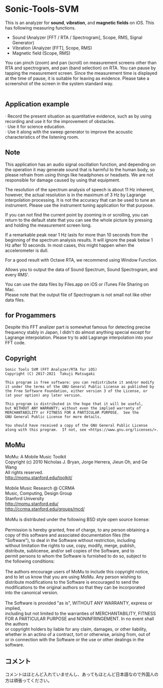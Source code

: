 # Sonic-Tools-SVM
This is an analyzer for <b>sound</b>, <b>vibration</b>, and <b>magnetic fields</b> on iOS. This has following measuring functions.</br>

* Sound (Analyzer [FFT / RTA / Spectrogram], Scope, RMS, Signal Generator)</br>
* Vibration (Analyzer [FFT], Scope, RMS)</br>
* Magnetic field (Scope, RMS)</br>

You can pinch (zoom) and pan (scroll) on measurement screens other than RTA and spectrogram, and pan (band selection) on RTA. You can pause by tapping the measurement screen. Since the measurement time is displayed at the time of pause, it is suitable for leaving as evidence. Please take a screenshot of the screen in the system standard way.
</br>
</br>
## Application example</br>
· Record the present situation as quantitative evidence, such as by using recording and use it for the improvement of obstacles.</br>
· Use it for science education.</br>
· Use it along with the sweep generator to improve the acoustic characteristics of the listening room.</br>

## Note</br>
This application has an audio signal oscillation function, and depending on the operation it may generate sound that is harmful to the human body, so please refrain from using things like headphones or headsets. We are not responsible for damage caused by using that equipment.</br>

The resolution of the spectrum analysis of speech is about 11 Hz inherent, however, the actual resolution is in the maximum of 3 Hz by Lagrange interpolation processing. It is not the accuracy that can be used to tune an instrument. Please use the instrument tuning application for that purpose.</br>

If you can not find the current point by zooming in or scrolling, you can return to the default state that you can see the whole picture by pressing and holding the measurement screen long.</br>

If a remarkable peak near 1 Hz lasts for more than 10 seconds from the beginning of the spectrum analysis results. It will ignore the peak below 1 Hz after 10 seconds. In most cases, this might happen when the accelerometer is dull.</br>

For a good result with Octave RTA, we recommend using Window Function.</br>

Allows you to output the data of Sound Spectrum, Sound Spectrogram, and every RMS'.</br>

You can use the data files by Files.app on iOS or iTunes File Sharing on Mac.</br>
Please note that the output file of Spectrogram is not small not like other data files.</br>

## for Progammers
Despite this FFT analizer part is somewhat famous for detecting precise frequency stably in Japan, I didn't do almost anything special except for Lagrange interpolation. Please try to add Lagrange interpolation into your FFT code.

## Copyright
    Sonic Tools SVM (FFT Analyzer/RTA for iOS)
    Copyright (C) 2017-2021  Takuji Matsugaki

    This program is free software: you can redistribute it and/or modify
    it under the terms of the GNU General Public License as published by
    the Free Software Foundation, either version 3 of the License, or
    (at your option) any later version.

    This program is distributed in the hope that it will be useful,
    but WITHOUT ANY WARRANTY; without even the implied warranty of
    MERCHANTABILITY or FITNESS FOR A PARTICULAR PURPOSE.  See the
    GNU General Public License for more details.

    You should have received a copy of the GNU General Public License
    along with this program.  If not, see <https://www.gnu.org/licenses/>.

## MoMu
  MoMu: A Mobile Music Toolkit</br>
  Copyright (c) 2010 Nicholas J. Bryan, Jorge Herrera, Jieun Oh, and Ge Wang</br>
  All rights reserved.</br>
    http://momu.stanford.edu/toolkit/</br>
 </br>
  Mobile Music Research @ CCRMA</br>
  Music, Computing, Design Group</br>
  Stanford University</br>
    http://momu.stanford.edu/</br>
    http://ccrma.stanford.edu/groups/mcd/</br>
 </br>
 MoMu is distributed under the following BSD style open source license:</br>
 </br>
 Permission is hereby granted, free of charge, to any person obtaining a </br>
 copy of this software and associated documentation files (the</br>
 "Software"), to deal in the Software without restriction, including</br>
 without limitation the rights to use, copy, modify, merge, publish,</br>
 distribute, sublicense, and/or sell copies of the Software, and to</br>
 permit persons to whom the Software is furnished to do so, subject to</br>
 the following conditions:</br>
 </br>
 The authors encourage users of MoMu to include this copyright notice,</br>
 and to let us know that you are using MoMu. Any person wishing to </br>
 distribute modifications to the Software is encouraged to send the </br>
 modifications to the original authors so that they can be incorporated </br>
 into the canonical version.</br>
 </br>
 The Software is provided "as is", WITHOUT ANY WARRANTY, express or implied,</br>
 including but not limited to the warranties of MERCHANTABILITY, FITNESS</br>
 FOR A PARTICULAR PURPOSE and NONINFRINGEMENT.  In no event shall the authors</br>
 or copyright holders by liable for any claim, damages, or other liability,</br>
 whether in an actino of a contract, tort or otherwise, arising from, out of</br>
 or in connection with the Software or the use or other dealings in the </br>
 software.</br>
 
 ## コメント</br>
 コメントはほとんど入れていませんし、あってもほとんど日本語なので外国人の方は頑張ってください。

